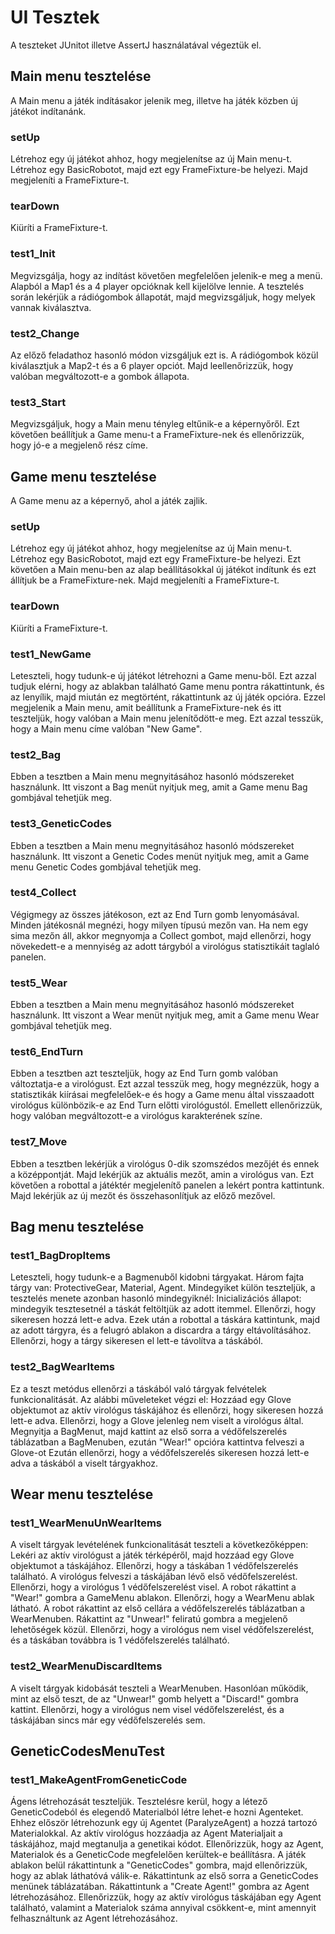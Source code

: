# UI Tesztek

A teszteket JUnitot illetve AssertJ használatával végeztük el.

## Main menu tesztelése

A Main menu a játék indításakor jelenik meg,
illetve ha játék közben új játékot indítanánk.

### setUp

Létrehoz egy új játékot ahhoz, hogy megjelenítse az új Main menu-t.
Létrehoz egy BasicRobotot, majd ezt egy FrameFixture-be helyezi.
Majd megjeleníti a FrameFixture-t.

### tearDown

Kiüríti a FrameFixture-t.

### test1_Init

Megvizsgálja, hogy az indítást követően megfelelően jelenik-e meg a menü.
Alapból a Map1 és a 4 player opcióknak kell kijelölve lennie.
A tesztelés során lekérjük a rádiógombok állapotát, majd megvizsgáljuk, hogy melyek vannak kiválasztva.

### test2_Change

Az előző feladathoz hasonló módon vizsgáljuk ezt is. A rádiógombok közül kiválasztjuk a Map2-t és a 6 player opciót. Majd leellenőrizzük, hogy valóban megváltozott-e a gombok állapota.

### test3_Start

Megvizsgáljuk, hogy a Main menu tényleg eltűnik-e a képernyőről. Ezt követően beállítjuk a Game menu-t a FrameFixture-nek és ellenőrizzük, hogy jó-e a megjelenő rész címe.

## Game menu tesztelése

A Game menu az a képernyő, ahol a játék zajlik.

### setUp

Létrehoz egy új játékot ahhoz, hogy megjelenítse az új Main menu-t.
Létrehoz egy BasicRobotot, majd ezt egy FrameFixture-be helyezi.
Ezt követően a Main menu-ben az alap beállításokkal új játékot indítunk és
ezt állítjuk be a FrameFixture-nek. Majd megjeleníti a FrameFixture-t.

### tearDown

Kiüríti a FrameFixture-t.

### test1_NewGame

Leteszteli, hogy tudunk-e új játékot létrehozni a Game menu-ből.
Ezt azzal tudjuk elérni, hogy az ablakban található Game menu pontra rákattintunk,
és az lenyílik, majd miután ez megtörtént, rákattintunk az új játék opcióra. Ezzel
megjelenik a Main menu, amit beállítunk a FrameFixture-nek és itt teszteljük,
hogy valóban a Main menu jelenítődött-e meg. Ezt azzal tesszük, hogy a Main menu
címe valóban "New Game".

### test2_Bag

Ebben a tesztben a Main menu megnyitásához hasonló módszereket használunk.
Itt viszont a Bag menüt nyitjuk meg, amit a Game menu Bag gombjával tehetjük meg.

### test3_GeneticCodes

Ebben a tesztben a Main menu megnyitásához hasonló módszereket használunk.
Itt viszont a Genetic Codes menüt nyitjuk meg, amit a Game menu Genetic Codes gombjával
tehetjük meg.

### test4_Collect

Végigmegy az összes játékoson, ezt az End Turn gomb lenyomásával.
Minden játékosnál megnézi, hogy milyen típusú mezőn van. Ha nem egy sima mezőn
áll, akkor megnyomja a Collect gombot, majd ellenőrzi, hogy növekedett-e a
mennyiség az adott tárgyból a virológus statisztikáit taglaló panelen.

### test5_Wear

Ebben a tesztben a Main menu megnyitásához hasonló módszereket használunk.
Itt viszont a Wear menüt nyitjuk meg, amit a Game menu Wear gombjával
tehetjük meg.

### test6_EndTurn

Ebben a tesztben azt teszteljük, hogy az End Turn gomb valóban változtatja-e
a virológust. Ezt azzal tesszük meg, hogy megnézzük, hogy a statisztikák kiírásai
megfelelőek-e és hogy a Game menu által visszaadott virológus különbözik-e
az End Turn előtti virológustól. Emellett ellenőrizzük, hogy valóban
megváltozott-e a virológus karakterének színe.

### test7_Move

Ebben a tesztben lekérjük a virológus 0-dik szomszédos mezőjét és ennek a
középpontját. Majd lekérjük az aktuális mezőt, amin a virológus van.
Ezt követően a robottal a játéktér megjelenítő panelen a lekért pontra kattintunk.
Majd lekérjük az új mezőt és összehasonlítjuk az előző mezővel.

## Bag menu tesztelése

### test1_BagDropItems

Leteszteli, hogy tudunk-e a Bagmenuből kidobni tárgyakat.
Három fajta tárgy van: ProtectiveGear, Material, Agent.
Mindegyiket külön teszteljük, a tesztelés menete azonban hasonló mindegyiknél:
Inicializációs állapot: mindegyik tesztesetnél a táskát feltöltjük az adott itemmel.
Ellenőrzi, hogy sikeresen hozzá lett-e adva.
Ezek után a robottal a táskára kattintunk, majd az adott tárgyra, és a felugró ablakon a discardra a tárgy eltávolításához.
Ellenőrzi, hogy a tárgy sikeresen el lett-e távolítva a táskából.

### test2_BagWearItems

Ez a teszt metódus ellenőrzi a táskából való tárgyak felvételek funkcionalitását. Az alábbi műveleteket végzi el:
Hozzáad egy Glove objektumot az aktív virológus táskájához és ellenőrzi, hogy sikeresen hozzá lett-e adva.
Ellenőrzi, hogy a Glove jelenleg nem viselt a virológus által.
Megnyitja a BagMenut, majd kattint az első sorra a védőfelszerelés táblázatban a BagMenuben, ezután "Wear!" opcióra kattintva felveszi a Glove-ot
Ezután ellenőrzi, hogy a védőfelszerelés sikeresen hozzá lett-e adva a táskából a viselt tárgyakhoz.

## Wear menu tesztelése

### test1_WearMenuUnWearItems

A viselt tárgyak levételének funkcionalitását teszteli a következőképpen:
Lekéri az aktív virológust a játék térképéről, majd hozzáad egy Glove objektumot a táskájához.
Ellenőrzi, hogy a táskában 1 védőfelszerelés található.
A virológus felveszi a táskájában lévő első védőfelszerelést.
Ellenőrzi, hogy a virológus 1 védőfelszerelést visel.
A robot rákattint a "Wear!" gombra a GameMenu ablakon.
Ellenőrzi, hogy a WearMenu ablak látható.
A robot rákattint az első cellára a védőfelszerelés táblázatban a WearMenuben.
Rákattint az "Unwear!" feliratú gombra a megjelenő lehetőségek közül.
Ellenőrzi, hogy a virológus nem visel védőfelszerelést, és a táskában továbbra is 1 védőfelszerelés található.

### test2_WearMenuDiscardItems

A viselt tárgyak kidobását teszteli a WearMenuben.
Hasonlóan működik, mint az első teszt, de az "Unwear!" gomb helyett a "Discard!" gombra kattint.
Ellenőrzi, hogy a virológus nem visel védőfelszerelést, és a táskájában sincs már egy védőfelszerelés sem.

## GeneticCodesMenuTest

### test1_MakeAgentFromGeneticCode

Ágens létrehozását teszteljük.
Tesztelésre kerül, hogy a létező GeneticCodeból és elegendő Materialból létre lehet-e hozni Agenteket.
Ehhez először létrehozunk egy új Agentet (ParalyzeAgent) a hozzá tartozó Materialokkal.
Az aktív virológus hozzáadja az Agent Materialjait a táskájához, majd megtanulja a genetikai kódot.
Ellenőrizzük, hogy az Agent, Materialok és a GeneticCode megfelelően kerültek-e beállításra.
A játék ablakon belül rákattintunk a "GeneticCodes" gombra, majd ellenőrizzük, hogy az ablak láthatóvá válik-e.
Rákattintunk az első sorra a GeneticCodes menünek táblázatában.
Rákattintunk a "Create Agent!" gombra az Agent létrehozásához.
Ellenőrizzük, hogy az aktív virológus táskájában egy Agent található, valamint a Materialok száma annyival csökkent-e, mint amennyit felhasználtunk az Agent létrehozásához.
